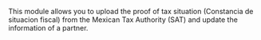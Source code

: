 This module allows you to upload the proof of tax situation (Constancia
de situacion fiscal) from the Mexican Tax Authority (SAT) and update the
information of a partner.
